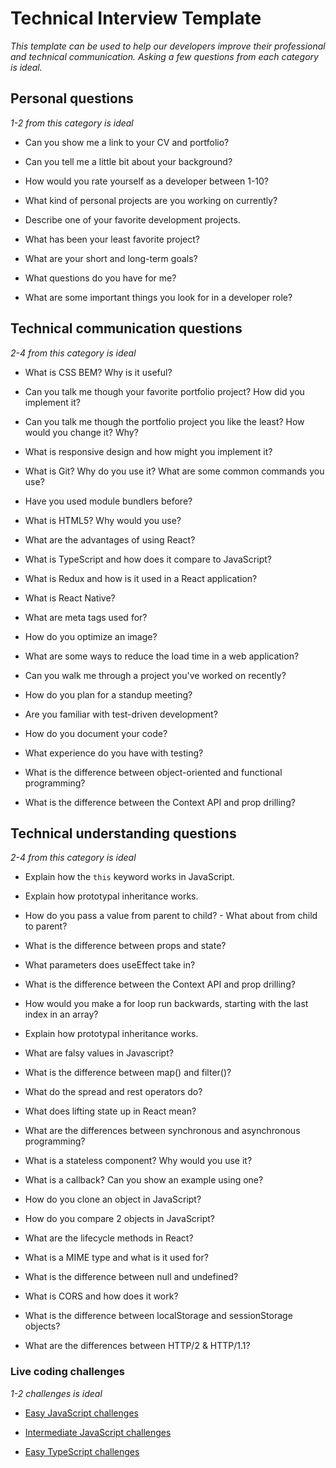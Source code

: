 # Technical Interview Template

*This template can be used to help our developers improve their professional and technical communication. Asking a few questions from each category is ideal.*

## Personal questions 

*1-2 from this category is ideal*

* Can you show me a link to your CV and portfolio?

* Can you tell me a little bit about your background?

* How would you rate yourself as a developer between 1-10?

* What kind of personal projects are you working on currently?

* Describe one of your favorite development projects.

* What has been your least favorite project?

* What are your short and long-term goals?

* What questions do you have for me?

* What are some important things you look for in a developer role?

## Technical communication questions
*2-4 from this category is ideal*

* What is CSS BEM? Why is it useful?

* Can you talk me though your favorite portfolio project? How did you implement it?

* Can you talk me though the portfolio project you like the least? How would you change it? Why?

* What is responsive design and how might you implement it?

* What is Git? Why do you use it? What are some common commands you use?

* Have you used module bundlers before?

* What is HTML5? Why would you use?

* What are the advantages of using React?

* What is TypeScript and how does it compare to JavaScript?

* What is Redux and how is it used in a React application?

* What is React Native?

* What are meta tags used for?

* How do you optimize an image?

* What are some ways to reduce the load time in a web application?

* Can you walk me through a project you've worked on recently?

* How do you plan for a standup meeting?

* Are you familiar with test-driven development?

* How do you document your code?

* What experience do you have with testing?

* What is the difference between object-oriented and functional programming?

* What is the difference between the Context API and prop drilling?

## Technical understanding questions
*2-4 from this category is ideal*

* Explain how the `this` keyword works in JavaScript.

* Explain how prototypal inheritance works.

* How do you pass a value from parent to child? - What about from child to parent?

* What is the difference between props and state?

* What parameters does useEffect take in?

* What is the difference between the Context API and prop drilling?

* How would you make a for loop run backwards, starting with the last index in an array?

* Explain how prototypal inheritance works.

* What are falsy values in Javascript?

* What is the difference between map() and filter()?

* What do the spread and rest operators do?

* What does lifting state up in React mean?

* What are the differences between synchronous and asynchronous programming?

* What is a stateless component? Why would you use it?

* What is a callback? Can you show an example using one?

* How do you clone an object in JavaScript?

* How do you compare 2 objects in JavaScript?

* What are the lifecycle methods in React?

* What is a MIME type and what is it used for?

* What is the difference between null and undefined?

* What is CORS and how does it work?

* What is the difference between localStorage and sessionStorage objects?

* What are the differences between HTTP/2 & HTTP/1.1?

### Live coding challenges
*1-2 challenges is ideal*

* [Easy JavaScript challenges](https://www.codewars.com/collections/js-8-kyu)

* [Intermediate JavaScript challenges](https://www.codewars.com/collections/7-slash-20-challenges-kyu-7-js)

* [Easy TypeScript challenges](https://www.codewars.com/kata/search/typescript?q=&r[]=-8&beta=false)
